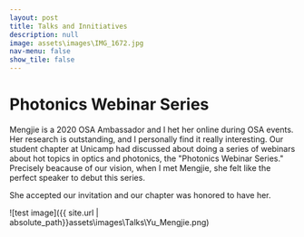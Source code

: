```yaml
---
layout: post
title: Talks and Innitiatives
description: null
image: assets\images\IMG_1672.jpg
nav-menu: false
show_tile: false
---
```


<p></p>

<h1>Photonics Webinar Series</h1>
<p>Mengjie is a 2020 OSA Ambassador and I het her online during OSA events. Her research is outstanding, and I personally find it really interesting. Our student chapter at Unicamp had discussed about doing a series of webinars about hot topics in optics and photonics, the "Photonics Webinar Series." Precisely beacause of our vision, when I met Mengjie, she felt like the perfect speaker to debut this series.</p>

<p> She accepted our invitation and our chapter was honored to have her. </p>

![test image]({{ site.url | absolute_path}}assets\images\Talks\Yu_Mengjie.png)

